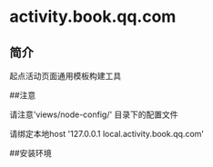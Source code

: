 # activity.book.qq.com
## 简介

起点活动页面通用模板构建工具

##注意

请注意'views/node-config/' 目录下的配置文件

请绑定本地host '127.0.0.1 local.activity.book.qq.com'

##安装环境

